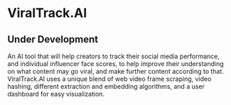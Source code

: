 # ViralTrack.AI

## Under Development

An AI tool that will help creators to track their social media performance, and individual influencer face scores, to help improve their understanding on what content may go viral, and make further content according to that.
ViralTrack.AI uses a unique blend of web video frame scraping, video hashing, different extraction and embedding algorithms, and a user dashboard for easy visualization. 
